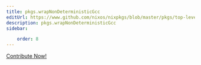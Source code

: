 ```yaml
---
title: pkgs.wrapNonDeterministicGcc
editUrl: https://www.github.com/nixos/nixpkgs/blob/master/pkgs/top-level/all-packages.nix#L15821C29
description: pkgs.wrapNonDeterministicGcc
sidebar:

    order: 8
---
```


<a href="https://www.github.com/nixos/nixpkgs/blob/master/pkgs/top-level/all-packages.nix#L15821C29">Contribute Now!</a>



